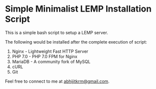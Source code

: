 # Simple Minimalist LEMP Installation Script

This is a simple bash script to setup a LEMP server.

The following would be installed after the complete execution of script:

1. Nginx - Lightweight Fast HTTP Server
2. PHP 7.0 - PHP 7.0 FPM for Nginx
3. MariaDB - A community fork of MySQL 
4. cURL
5. Git

Feel free to connect to me at abhijitkrm@gmail.com.
